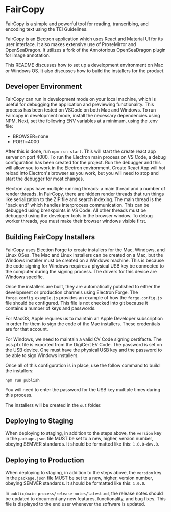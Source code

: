 FairCopy
====

FairCopy is a simple and powerful tool for reading, transcribing, and encoding text using the TEI Guidelines.

FairCopy is an Electron application which uses React and Material UI for its user interface. It also makes extensive use of ProseMirror and OpenSeaDragon. It utilizes a fork of the Annotorious OpenSeaDragon plugin for image annotation.

This README discusses how to set up a development environment on Mac or Windows OS. It also discusses how to build the installers for the product.

Developer Environment
-----------

FairCopy can run in development mode on your local machine, which is useful for debugging the application and previewing functionality. This process has been tested on VSCode on both Mac and Windows. To run Faircopy in development mode, install the necessary dependencies using NPM. Next, set the following ENV variables at a minimum, using the .env file:

* BROWSER=none
* PORT=4000 

After this is done, run `npm run start`. This will start the create react app server on port 4000. To run the Electron main process on VS Code, a debug configuration has been created for the project. Run the debugger and this will allow you to work in the Electron environment. Create React App will hot reload into Electron's browser as you work, but you will need to stop and start the debugger for most changes.

Electron apps have multiple running threads: a main thread and a number of render threads. In FairCopy, there are hidden render threads that run things like serialization to the ZIP file and search indexing. The main thread is the "back end" which handles interprocess communication. This can be debugged using breakpoints in VS Code. All other threads must be debugged using the developer tools in the browser window. To debug worker threads, you must make their browser windows visible first.


Building FairCopy Installers
----------

FairCopy uses Election Forge to create installers for the Mac, Windows, and Linux OSes. The Mac and Linux installers can be created on a Mac, but the Windows installer must be created on a Windows machine. This is because the code signing for Windows requires a physical USB key be connected to the computer during the signing process. The drivers for this device are Windows specific.

Once the installers are built, they are automatically published to either the development or production channels using Electron Forge. The `forge.config.example.js` provides an example of how the `forge.config.js` file should be configured. This file is not checked into git because it contains a number of keys and passwords.

For MacOS, Apple requires us to maintain an Apple Developer subscription in order for them to sign the code of the Mac installers. These credentials are for that account.

For Windows, we need to maintain a valid CV Code signing certifacte. The pss.pfx file is exported from the DigiCert EV Code. The password is set on the USB device. One must have the physical USB key and the password to be able to sign Windows installers.

Once all of this configuration is in place, use the follow command to build the installers:

`npm run publish`

You will need to enter the password for the USB key multiple times during this process.

The installers will be created in the `out` folder.

Deploying to Staging
------

When deploying to staging, in addition to the steps above, the `version` key in the `package.json` file MUST be set to a new, higher, version number, obeying SEMVER standards. It should be formatted like this: `1.0.0-dev.0`.

Deploying to Production
------

When deploying to staging, in addition to the steps above, the `version` key in the `package.json` file MUST be set to a new, higher, version number, obeying SEMVER standards. It should be formatted like this: `1.0.0`.

In `public/main-process/release-notes/latest.md`, the release notes should be updated to document any new features, functionality, and bug fixes. This file is displayed to the end user whenever the software is updated.
